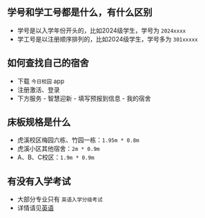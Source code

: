 ## 学号和学工号都是什么，有什么区别
- 学号是以入学年份开头的，比如2024级学生，学号为 `2024xxxx`
- 学工号是以注册顺序排列的，比如2024级学生，学号多为 `301xxxxx`

## 如何查找自己的宿舍
- 下载 `今日校园` app
- 注册激活、登录
- 下方服务 - 智慧迎新 - 填写预报到信息 - 我的宿舍

## 床板规格是什么
- 虎溪校区梅园六栋、竹园一栋：`1.95m * 0.8m`
- 虎溪小区其他宿舍：`2m * 0.9m`
- A、B、C校区：`1.9m * 0.9m`

## 有没有入学考试
- 大部分专业只有 `英语入学分级考试`
- 详情请见[英语](../../课程/英语.md)